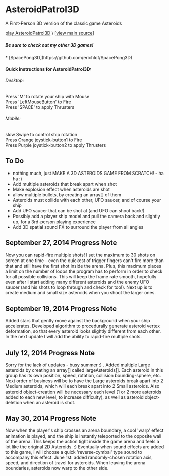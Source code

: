 AsteroidPatrol3D
================

A First-Person 3D version of the classic game Asteroids <br>

[play AsteroidPatrol3D](http://erichlof.github.io/AsteroidPatrol3D/AsteroidPatrol3D.html)
\ [[view main source](https://github.com/erichlof/AsteroidPatrol3D/blob/gh-pages/AsteroidPatrol3D.html)\]

<h5>Be sure to check out my other 3D games!</h5>
* [SpacePong3D](https://github.com/erichlof/SpacePong3D)


<h4>Quick instructions for AsteroidPatrol3D:</h4>
<h6>Desktop:</h6> 
Press 'M' to rotate your ship with Mouse <br>
Press 'LeftMouseButton' to Fire <br>
Press 'SPACE' to apply Thrusters <br>

<h6>Mobile:</h6> 
slow Swipe to control ship rotation <br>
Press Orange joystick-button1 to Fire <br>
Press Purple joystick-button2 to apply Thrusters <br>


To Do
-----
* nothing much, just MAKE A 3D ASTEROIDS GAME FROM SCRATCH! - ha ha :)
* Add multiple asteroids that break apart when shot
* Make explosion effect when asteroids are shot
* allow multiple bullets, by creating an array[] of them
* Asteroids must collide with each other, UFO saucer, and of course your ship
* Add UFO saucer that can be shot at (and UFO can shoot back!)
* Possibly add a player ship model and pull the camera back and slightly up, for a 3rd-person playing experience
* Add 3D spatial sound FX to surround the player from all angles


September 27, 2014 Progress Note
--------------------------------

Now you can rapid-fire multiple shots!  I set the maximum to 30 shots on screen at one time - even the quickest of trigger fingers can't fire more than that and still have the first shot inside the arena.  Plus, this maximum places a limit on the number of loops the program has to perform in order to check for all possible collisions.  This will keep the frame rate smooth, hopefully even after I start adding many different asteroids and the enemy UFO saucer (and his shots to loop through and check for too!).  Next up is to create medium and small size asteroids when you shoot the larger ones.


September 19, 2014 Progress Note
--------------------------------

Added stars that gently move against the background when your ship accelerates.  Developed algorithm to procedurally generate asteroid vertex deformation, so that every asteroid looks slightly different from each other.  In the next update I will add the ability to rapid-fire multiple shots. 


July 12, 2014 Progress Note
---------------------------

Sorry for the lack of updates - busy summer :) . Added multiple Large asteroids by creating an array[] called largeAsteroids[].  Each asteroid in this group has its own position, speed, rotation, collision bounding-sphere, etc.  Next order of business will be to have the Large asteroids break apart into 2 Medium asteroids, which will each break apart into 2 Small asteroids.  Also asteroid object-creation will be necessary each level (1 or 2 more asteroids added to each new level, to increase difficulty), as well as asteroid object-deletion when an asteroid is shot.


May 30, 2014 Progress Note
--------------------------

Now when the player's ship crosses an arena boundary, a cool 'warp' effect animation is played, and the ship is instantly teleported to the opposite wall of the arena.  This keeps the action tight inside the game arena and feels a lot like the original 2D Asteroids. :)  Eventually when sound effects are added to this game, I will choose a quick 'reverse-cymbal' type sound to accompany this effect.  June 1st: added randomly-chosen rotation axis, speed, and direction of travel for asteroids. When leaving the arena boundaries, asteroids now warp to the other side.

